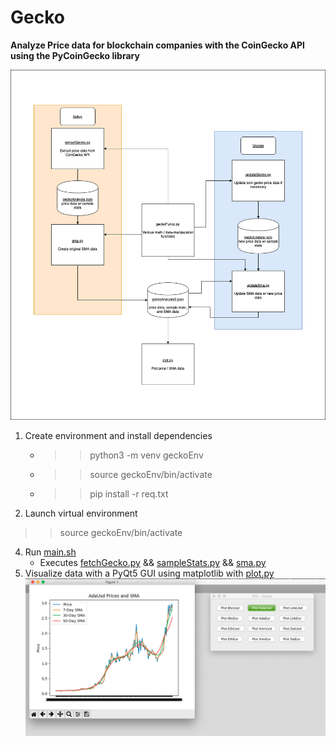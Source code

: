 # Gecko

**Analyze Price data for blockchain companies with the CoinGecko API using the PyCoinGecko library**

![Gecko System Flowchart](/images/flowChart.png) 

1. Create environment and install dependencies
    * >> python3 -m venv geckoEnv
    * >> source geckoEnv/bin/activate
    * >> pip install -r req.txt
3. Launch virtual environment
>> source geckoEnv/bin/activate
4. Run [main.sh](main.sh)
    * Executes [fetchGecko.py](fetchGecko.py) && [sampleStats.py](sampleStats.py) && [sma.py](sma.py)
5. Visualize data with a PyQt5 GUI using matplotlib with [plot.py](plot.py)
![Plot.py Screenshot](/images/plotScreenshot.png) 
